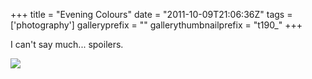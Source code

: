 +++
title = "Evening Colours"
date = "2011-10-09T21:06:36Z"
tags = ['photography']
galleryprefix = ""
gallerythumbnailprefix = "t190_"
+++

I can't say much... spoilers.

![](/post/evening-colours/IMG_8594.jpeg)

